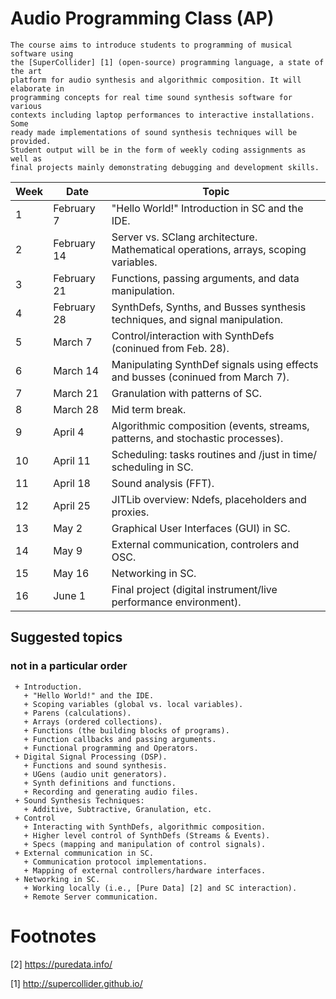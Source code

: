 
  # Audio Programming Class (AP)
    The course aims to introduce students to programming of musical software using
    the [SuperCollider] [1] (open-source) programming language, a state of the art
    platform for audio synthesis and algorithmic composition. It will elaborate in
    programming concepts for real time sound synthesis software for various
    contexts including laptop performances to interactive installations. Some
    ready made implementations of sound synthesis techniques will be provided.
    Student output will be in the form of weekly coding assignments as well as
    final projects mainly demonstrating debugging and development skills.

  | Week | Date         | Topic                                                                                            |
  |------|--------------|--------------------------------------------------------------------------------------------------|
  |    1 | February 7   | "Hello World!" Introduction in SC and the IDE.                                                   |
  |    2 | February  14 | Server vs. SClang architecture. Mathematical operations, arrays, scoping variables.              |
  |    3 | February 21  | Functions, passing arguments, and data manipulation.                                             |
  |    4 | February  28 | SynthDefs, Synths, and Busses synthesis techniques, and signal manipulation.                     |
  |    5 | March 7      | Control/interaction with SynthDefs (coninued from Feb. 28).                                      |
  |    6 | March 14     | Manipulating SynthDef signals using effects and busses (coninued from March 7).                  |
  |    7 | March 21     | Granulation with patterns of SC.                                                                 |
  |    8 | March 28     | Mid term break.                                                                                  |
  |    9 | April 4      | Algorithmic composition (events, streams, patterns, and stochastic processes).                   |
  |   10 | April 11     | Scheduling: tasks routines and /just in time/ scheduling in SC.                                  |
  |   11 | April 18     | Sound analysis (FFT).                                                                            |
  |   12 | April 25     | JITLib overview: Ndefs, placeholders and proxies.                                                |
  |   13 | May 2        | Graphical User Interfaces (GUI) in SC.                                                           |
  |   14 | May 9        | External communication, controlers and OSC.                                                      |
  |   15 | May 16       | Networking in SC.                                                                                |
  |   16 | June 1       | Final project (digital instrument/live performance environment).                                 |

  ## Suggested topics
  ### not in a particular order
     + Introduction.
       + "Hello World!" and the IDE.
       + Scoping variables (global vs. local variables).
       + Parens (calculations).
       + Arrays (ordered collections).
       + Functions (the building blocks of programs).
       + Function callbacks and passing arguments.
       + Functional programming and Operators.
     + Digital Signal Processing (DSP).
       + Functions and sound synthesis.
       + UGens (audio unit generators).
       + Synth definitions and functions.
       + Recording and generating audio files.
     + Sound Synthesis Techniques:
       + Additive, Subtractive, Granulation, etc.
     + Control
       + Interacting with SynthDefs, algorithmic composition.
       + Higher level control of SynthDefs (Streams & Events).
       + Specs (mapping and manipulation of control signals).
     + External communication in SC.
       + Communication protocol implementations.
       + Mapping of external controllers/hardware interfaces.
     + Networking in SC.
       + Working locally (i.e., [Pure Data] [2] and SC interaction).
       + Remote Server communication.

  # Footnotes
  [2] https://puredata.info/

  [1] http://supercollider.github.io/
